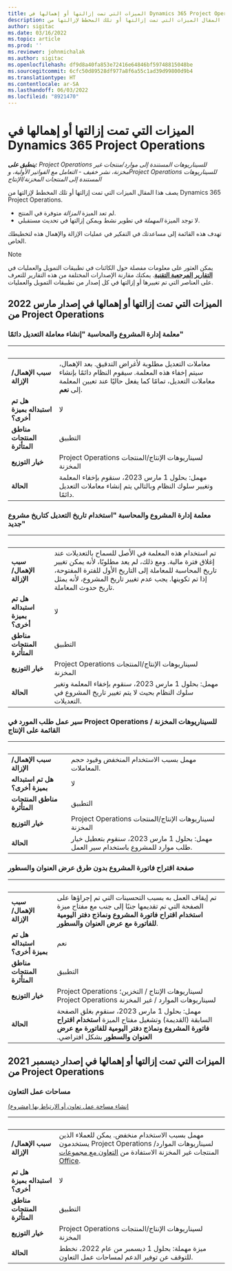 ```yaml
---
title: الميزات التي تمت إزالتها أو إهمالها في Dynamics 365 Project Operations
description: يصف هذا المقال الميزات التي تمت إزالتها أو تلك المخطط لإزالتها من Dynamics 365 Project Operations.
author: sigitac
ms.date: 03/16/2022
ms.topic: article
ms.prod: ''
ms.reviewer: johnmichalak
ms.author: sigitac
ms.openlocfilehash: df9d8a40fa853e72416e64846bf59748815048be
ms.sourcegitcommit: 6cfc50d89528df977a8f6a55c1ad39d99800d9b4
ms.translationtype: HT
ms.contentlocale: ar-SA
ms.lasthandoff: 06/03/2022
ms.locfileid: "8921470"
---
```

# <a name="removed-or-deprecated-features-in-dynamics-365-project-operations"></a>الميزات التي تمت إزالتها أو إهمالها في Dynamics 365 Project Operations

_**ينطبق على:** Project Operations للسيناريوهات المستندة إلى موارد/منتجات غير مخزنة‬، نشر خفيف - التعامل مع الفواتير الأولية‬، وProject Operations للسيناريوهات المستندة إلى المنتجات المخزنة/الإنتاج_

يصف هذا المقال الميزات التي تمت إزالتها أو تلك المخطط لإزالتها من Dynamics 365 Project Operations.

- لم تعد الميزة *المزالة* متوفرة في المنتج.
- لا توجد الميزة *المهملة* في تطوير نشط ويمكن إزالتها في تحديث مستقبلي.

تهدف هذه القائمة إلى مساعدتك في التفكير في عمليات الإزالة والإهمال هذه لتخطيطك الخاص.

> [!NOTE]
> يمكن العثور على معلومات مفصلة حول الكائنات في تطبيقات التمويل والعمليات في [**التقارير المرجعية التقنية**](/dynamics/s-e/global/axtechrefrep_61). يمكنك مقارنة الإصدارات المختلفة من هذه التقارير للتعرف على العناصر التي تم تغييرها أو إزالتها في كل إصدار من تطبيقات التمويل والعمليات.

## <a name="features-removed-or-deprecated-in-the-project-operations-march-2022-release"></a>الميزات التي تمت إزالتها أو إهمالها في إصدار مارس 2022 من Project Operations

### <a name="project-management-and-accounting-always-create-adjustment-transaction-parameter"></a>معلمة إدارة المشروع والمحاسبة "إنشاء معاملة التعديل دائمًا"

| &nbsp; | &nbsp; |
|--------|--------|
| **سبب الإهمال/الإزالة** | معاملات التعديل مطلوبة لأغراض التدقيق. بعد الإهمال، سيتم إخفاء هذه المعلمة. سيقوم النظام دائمًا بإنشاء معاملات التعديل، تمامًا كما يفعل حاليًا عند تعيين المعلمة إلى **نعم**. |
| **هل تم استبداله بميزة أخرى؟** | لا  |
| **مناطق المنتجات المتأثرة** | التطبيق |
| **خيار التوزيع** | Project Operations لسيناريوهات الإنتاج/المنتجات المخزنة |
| **‏الحالة** | مهمل: بحلول 1 مارس 2023، سنقوم بإخفاء المعلمة وتغيير سلوك النظام وبالتالي يتم إنشاء معاملات التعديل دائمًا. |

### <a name="project-management-and-accounting-use-adjustment-date-as-new-project-date-parameter"></a>معلمة إدارة المشروع والمحاسبة "استخدام تاريخ التعديل كتاريخ مشروع جديد"

| &nbsp; | &nbsp; |
|--------|--------|
| **سبب الإهمال/الإزالة** | تم استخدام هذه المعلمة في الأصل للسماح بالتعديلات عند إغلاق فترة مالية. ومع ذلك، لم يعد مطلوبًا، لأنه يمكن تغيير تاريخ المحاسبة للمعاملة إلى التاريخ الأول للفترة المفتوحة، إذا تم تكوينها. يجب عدم تغيير تاريخ المشروع، لأنه يمثل تاريخ حدوث المعاملة. |
| **هل تم استبداله بميزة أخرى؟** | لا  |
| **مناطق المنتجات المتأثرة** | التطبيق |
| **خيار التوزيع** | Project Operations لسيناريوهات الإنتاج/المنتجات المخزنة |
| **‏الحالة** | مهمل: بحلول 1 مارس 2023، سنقوم بإخفاء المعلمة وتغير سلوك النظام بحيث لا يتم تغيير تاريخ المشروع في التعديلات. |

### <a name="resource-request-workflow-in-project-operations-for-stockedproduction-based-scenarios"></a>سير عمل طلب المورد في Project Operations للسيناريوهات المخزنة / القائمة على الإنتاج

| &nbsp; | &nbsp; |
|--------|--------|
| **سبب الإهمال/الإزالة** | مهمل بسبب الاستخدام المنخفض وقيود حجم المعاملات. |
| **هل تم استبداله بميزة أخرى؟** | لا  |
| **مناطق المنتجات المتأثرة** | التطبيق |
| **خيار التوزيع** | Project Operations لسيناريوهات الإنتاج/المنتجات المخزنة |
| **‏الحالة** | مهمل: بحلول 1 مارس 2023، سنقوم بتعطيل خيار طلب موارد للمشروع باستخدام سير العمل. |

### <a name="project-invoice-proposal-page-without-header-and-lines-views"></a>صفحة اقتراح فاتورة المشروع بدون طرق عرض العنوان والسطور

| &nbsp; | &nbsp; |
|--------|--------|
| **سبب الإهمال/الإزالة** | تم إيقاف العمل به بسبب التحسينات التي تم إجراؤها على الصفحة التي تم تقديمها جنبًا إلى جنب مع مفتاح ميزة **استخدام اقتراح فاتورة المشروع ونماذج دفتر اليومية للفاتورة مع عرض العنوان والسطور**. |
| **هل تم استبداله بميزة أخرى؟** | نعم  |
| **مناطق المنتجات المتأثرة** | التطبيق |
| **خيار التوزيع** | Project Operations لسيناريوهات الإنتاج / التخزين؛ Project Operations لسيناريوهات الموارد / غير المخزنة |
| **‏الحالة** | مهمل: بحلول 1 مارس 2023، سنقوم بغلق الصفحة السابقة (القديمة) وتشغيل مفتاح الميزة **استخدام اقتراح فاتورة المشروع ونماذج دفتر اليومية للفاتورة مع عرض العنوان والسطور‬‏‫** بشكل افتراضي. |

## <a name="features-removed-or-deprecated-in-the-project-operations-december-2021-release"></a>الميزات التي تمت إزالتها أو إهمالها في إصدار ديسمبر 2021 من Project Operations

### <a name="collaboration-workspaces"></a>مساحات عمل التعاون

[إنشاء مساحة عمل تعاون أو الارتباط بها (مشروع)](/dynamicsax-2012/appuser-itpro/create-or-link-to-a-collaboration-workspace-project)

| &nbsp; | &nbsp; |
|--------|--------|
| **سبب الإهمال/الإزالة** | مهمل بسبب الاستخدام منخفض. يمكن للعملاء الذين يستخدمون Project Operations لسيناريوهات الموارد/المنتجات غير المخزنة‬ الاستفادة من [التعاون مع مجموعات Office](../project-management/collaboration-groups.md). |
| **هل تم استبداله بميزة أخرى؟** | لا  |
| **مناطق المنتجات المتأثرة** | التطبيق  |
| **خيار التوزيع** | Project Operations لسيناريوهات الإنتاج/المنتجات المخزنة |
| **‏الحالة** | ميزة مهملة: بحلول 1 ديسمبر من عام 2022، نخطط للتوقف عن توفير الدعم لمساحات عمل التعاون. |
